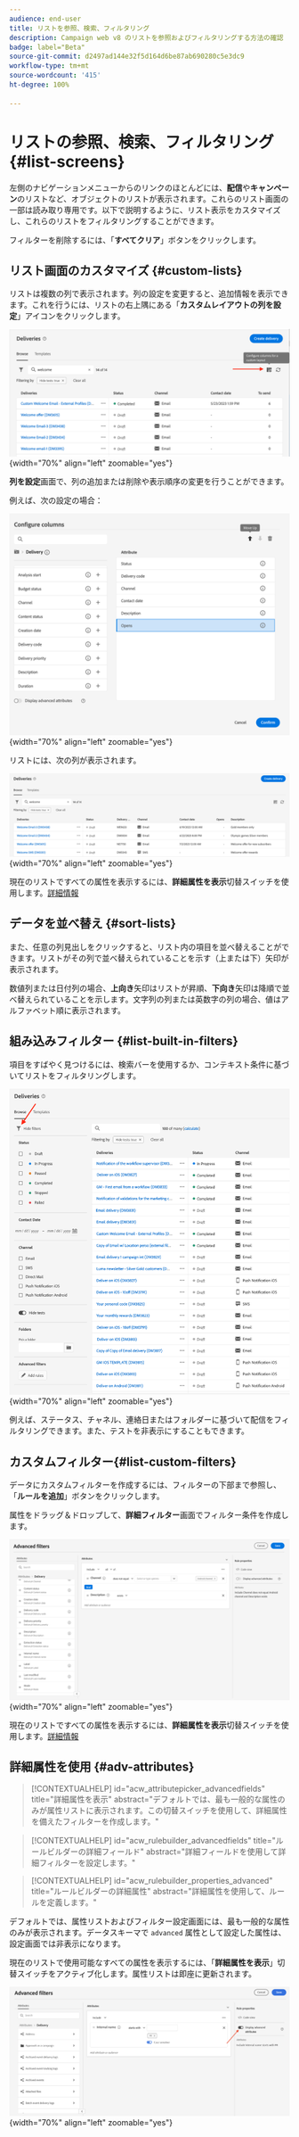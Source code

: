 ```yaml
---
audience: end-user
title: リストを参照、検索、フィルタリング
description: Campaign web v8 のリストを参照およびフィルタリングする方法の確認
badge: label="Beta"
source-git-commit: d2497ad144e32f5d164d6be87ab690280c5e3dc9
workflow-type: tm+mt
source-wordcount: '415'
ht-degree: 100%

---
```



# リストの参照、検索、フィルタリング {#list-screens}

左側のナビゲーションメニューからのリンクのほとんどには、**配信**&#x200B;や&#x200B;**キャンペーン**&#x200B;のリストなど、オブジェクトのリストが表示されます。これらのリスト画面の一部は読み取り専用です。以下で説明するように、リスト表示をカスタマイズし、これらのリストをフィルタリングすることができます。

フィルターを削除するには、「**すべてクリア**」ボタンをクリックします。

## リスト画面のカスタマイズ {#custom-lists}

リストは複数の列で表示されます。列の設定を変更すると、追加情報を表示できます。これを行うには、リストの右上隅にある「**カスタムレイアウトの列を設定**」アイコンをクリックします。

![](assets/config-columns.png){width="70%" align="left" zoomable="yes"}

**列を設定**&#x200B;画面で、列の追加または削除や表示順序の変更を行うことができます。

例えば、次の設定の場合：

![](assets/columns.png){width="70%" align="left" zoomable="yes"}

リストには、次の列が表示されます。

![](assets/column-sample.png){width="70%" align="left" zoomable="yes"}

現在のリストですべての属性を表示するには、**詳細属性を表示**&#x200B;切替スイッチを使用します。[詳細情報](#adv-attributes)

## データを並べ替え {#sort-lists}

また、任意の列見出しをクリックすると、リスト内の項目を並べ替えることができます。リストがその列で並べ替えられていることを示す（上または下）矢印が表示されます。

数値列または日付列の場合、**上向き**&#x200B;矢印はリストが昇順、**下向き**&#x200B;矢印は降順で並べ替えられていることを示します。文字列の列または英数字の列の場合、値はアルファベット順に表示されます。

## 組み込みフィルター {#list-built-in-filters}

項目をすばやく見つけるには、検索バーを使用するか、コンテキスト条件に基づいてリストをフィルタリングします。

![](assets/filter.png){width="70%" align="left" zoomable="yes"}

例えば、ステータス、チャネル、連絡日またはフォルダーに基づいて配信をフィルタリングできます。また、テストを非表示にすることもできます。

## カスタムフィルター{#list-custom-filters}

データにカスタムフィルターを作成するには、フィルターの下部まで参照し、「**ルールを追加**」ボタンをクリックします。

属性をドラッグ＆ドロップして、**詳細フィルター**&#x200B;画面でフィルター条件を作成します。

![](assets/custom-filter.png){width="70%" align="left" zoomable="yes"}

現在のリストですべての属性を表示するには、**詳細属性を表示**&#x200B;切替スイッチを使用します。[詳細情報](#adv-attributes)

## 詳細属性を使用 {#adv-attributes}

>[!CONTEXTUALHELP]
>id="acw_attributepicker_advancedfields"
>title="詳細属性を表示"
>abstract="デフォルトでは、最も一般的な属性のみが属性リストに表示されます。この切替スイッチを使用して、詳細属性を備えたフィルターを作成します。"

>[!CONTEXTUALHELP]
>id="acw_rulebuilder_advancedfields"
>title="ルールビルダーの詳細フィールド"
>abstract="詳細フィールドを使用して詳細フィルターを設定します。"

>[!CONTEXTUALHELP]
>id="acw_rulebuilder_properties_advanced"
>title="ルールビルダーの詳細属性"
>abstract="詳細属性を使用して、ルールを定義します。"


デフォルトでは、属性リストおよびフィルター設定画面には、最も一般的な属性のみが表示されます。データスキーマで `advanced` 属性として設定した属性は、設定画面では非表示になります。

現在のリストで使用可能なすべての属性を表示するには、「**詳細属性を表示**」切替スイッチをアクティブ化します。属性リストは即座に更新されます。


![](assets/adv-toggle.png){width="70%" align="left" zoomable="yes"}
